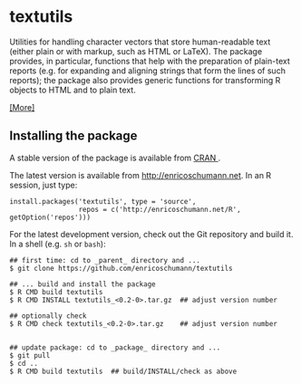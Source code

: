 # textutils

Utilities for handling character vectors that store
human-readable text (either plain or with markup, such
as HTML or LaTeX). The package provides, in particular,
functions that help with the preparation of plain-text
reports (e.g. for expanding and aligning strings that
form the lines of such reports); the package also
provides generic functions for transforming R objects
to HTML and to plain text.

[ [More] ](http://enricoschumann.net/R/packages/textutils/)

## Installing the package

A stable version of the package is available from
[ CRAN ](https://CRAN.R-project.org/package=textutils).


The latest version is available from
http://enricoschumann.net. In an R session, just type:

    install.packages('textutils', type = 'source',
                     repos = c('http://enricoschumann.net/R', getOption('repos')))

For the latest development version, check out the Git
repository and build it. In a shell (e.g. `sh` or `bash`):

    ## first time: cd to _parent_ directory and ...
    $ git clone https://github.com/enricoschumann/textutils

    ## ... build and install the package
    $ R CMD build textutils
    $ R CMD INSTALL textutils_<0.2-0>.tar.gz  ## adjust version number

    ## optionally check
    $ R CMD check textutils_<0.2-0>.tar.gz    ## adjust version number


    ## update package: cd to _package_ directory and ...
    $ git pull
    $ cd ..
    $ R CMD build textutils  ## build/INSTALL/check as above
